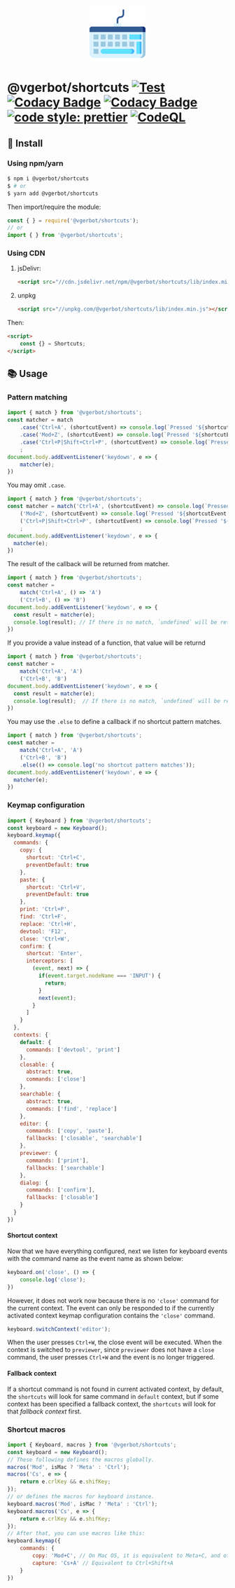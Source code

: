 <p align="center">
    <img src="https://github.com/vgerbot-libraries/shortcuts/raw/master/logo.png" width="128" height="128"/>
</p>

# @vgerbot/shortcuts [![Test](https://github.com/y1j2x34/shortcuts/actions/workflows/runtest.yml/badge.svg)](https://github.com/y1j2x34/shortcuts/actions/workflows/runtest.yml) [![Codacy Badge](https://app.codacy.com/project/badge/Coverage/08bfda65b05c4df8a98e38847eed9712)](https://www.codacy.com/gh/y1j2x34/shortcuts/dashboard?utm_source=github.com&utm_medium=referral&utm_content=y1j2x34/shortcuts&utm_campaign=Badge_Coverage) [![Codacy Badge](https://api.codacy.com/project/badge/Grade/42d93433752e4bc290caa81857498ccc)](https://app.codacy.com/gh/y1j2x34/shortcuts?utm_source=github.com&utm_medium=referral&utm_content=y1j2x34/shortcuts&utm_campaign=Badge_Grade_Settings) [![code style: prettier](https://img.shields.io/badge/code_style-prettier-ff69b4.svg?style=flat-round)](https://github.com/prettier/prettier) [![CodeQL](https://github.com/vgerbot-libraries/shortcuts/workflows/CodeQL/badge.svg)](https://github.com/vgerbot-libraries/shortcuts/actions?query=workflow%3ACodeQL)

## 🔌 Install

### Using npm/yarn

```bash
$ npm i @vgerbot/shortcuts
$ # or
$ yarn add @vgerbot/shortcuts
```

Then import/require the module:

```js
const { } = require('@vgerbot/shortcuts');
// or
import { } from '@vgerbot/shortcuts';
```

### Using CDN

1. jsDelivr:

    ```html
    <script src="//cdn.jsdelivr.net/npm/@vgerbot/shortcuts/lib/index.min.js"></script>
    ```

2. unpkg

    ```html
    <script src="//unpkg.com/@vgerbot/shortcuts/lib/index.min.js"></script>
    ```

Then:

```html
<script>
    const {} = Shortcuts;
</script>
```

## 📚 Usage

### Pattern matching

```js
import { match } from '@vgerbot/shortcuts';
const matcher = match
    .case('Ctrl+A', (shortcutEvent) => console.log(`Pressed '${shortcutEvent.shortcut}`)) // output when matching: Pressed 'Ctrl+A'
    .case('Mod+Z', (shortcutEvent) => console.log(`Pressed '${shortcutEvent.shortcut}'`)) // output when matching: Mac: `Pressed 'Meta+A'`, Win,Linux:`Pressed 'Ctrl+A'`
    .case('Ctrl+P|Shift+Ctrl+P', (shortcutEvent) => console.log(`Pressed '${shortcutEvent.shortcut}`)) // output when matching: `Pressed 'Ctrl+P'` or `Pressed 'Shift+Ctrl+P'`
    ;
document.body.addEventListener('keydown', e => {
    matcher(e);
})
```

You may omit `.case`.

```js
import { match } from '@vgerbot/shortcuts';
const matcher = match('Ctrl+A', (shortcutEvent) => console.log(`Pressed '${shortcutEvent.shortcut}`)) // output when matching: Pressed 'Ctrl+A'
    ('Mod+Z', (shortcutEvent) => console.log(`Pressed '${shortcutEvent.shortcut}'`)) // output when matching: Mac: `Pressed 'Meta+A'`, Win,Linux:`Pressed 'Ctrl+A'`
    ('Ctrl+P|Shift+Ctrl+P', (shortcutEvent) => console.log(`Pressed '${shortcutEvent.shortcut}`)) // output when matching: `Pressed 'Ctrl+P'` or `Pressed 'Shift+Ctrl+P'`
    ;
document.body.addEventListener('keydown', e => {
  matcher(e);
})
```

The result of the callback will be returned from matcher.

```js
import { match } from '@vgerbot/shortcuts';
const matcher =
    match('Ctrl+A', () => 'A')
    ('Ctrl+B', () => 'B')
document.body.addEventListener('keydown', e => {
  const result = matcher(e);
  console.log(result); // If there is no match, `undefined` will be returned.
})
```

If you provide a value instead of a function, that value will be returnd

```js
import { match } from '@vgerbot/shortcuts';
const matcher =
    match('Ctrl+A', 'A')
    ('Ctrl+B', 'B')
document.body.addEventListener('keydown', e => {
  const result = matcher(e);
  console.log(result);  // If there is no match, `undefined` will be returned.
})
```

You may use the `.else` to define a callback  if no shortcut pattern matches.

```js
import { match } from '@vgerbot/shortcuts';
const matcher =
    match('Ctrl+A', 'A')
    ('Ctrl+B', 'B')
    .else(() => console.log('no shortcut pattern matches'));
document.body.addEventListener('keydown', e => {
  matcher(e);
})
```

### Keymap configuration

```js
import { Keyboard } from '@vgerbot/shortcuts';
const keyboard = new Keyboard();
keyboard.keymap({
  commands: {
    copy: {
      shortcut: 'Ctrl+C',
      preventDefault: true
    },
    paste: {
      shortcut: 'Ctrl+V',
      preventDefault: true
    },
    print: 'Ctrl+P',
    find: 'Ctrl+F',
    replace: 'Ctrl+H',
    devtool: 'F12',
    close: 'Ctrl+W',
    confirm: {
      shortcut: 'Enter',
      interceptors: [
        (event, next) => {
          if(event.target.nodeName === 'INPUT') {
            return;
          }
          next(event);
        }
      ]
    }
  },
  contexts: {
    default: {
      commands: ['devtool', 'print']
    },
    closable: {
      abstract: true,
      commands: ['close']
    },
    searchable: {
      abstract: true,
      commands: ['find', 'replace']
    },
    editor: {
      commands: ['copy', 'paste'],
      fallbacks: ['closable', 'searchable']
    },
    previewer: {
      commands: ['print'],
      fallbacks: ['searchable']
    },
    dialog: {
      commands: ['confirm'],
      fallbacks: ['closable']
    }
  }
})
```

#### Shortcut context

Now that we have everything configured, next we listen for keyboard events with the command name as the event name as shown below:

```js
keyboard.on('close', () => {
    console.log('close');
})
```

However, it does not work now because there is no `'close'` command for the current context. The event can only be responded to if the currently activated context keymap configuration contains the `'close'` command.

```js
keyboard.switchContext('editor');
```

When the user presses `Ctrl+W`, the close event will be executed.
When the context is switched to `previewer`, since `previewer` does not have a `close` command, the user presses `Ctrl+W` and the event is no longer triggered.

#### Fallback context

If a shortcut command is not found in current activated context, by default, the `shortcuts` will look for same command in `default` context, but if some context has been specified a fallback context, the `shortcuts` will look for that *fallback context* first.

### Shortcut macros

```js
import { Keyboard, macros } from '@vgerbot/shortcuts';
const keyboard = new Keyboard();
// These following defines the macros globally.
macros('Mod', isMac ? 'Meta' : 'Ctrl');
macros('Cs', e => {
    return e.crlKey && e.shifKey;
});
// or defines the macros for keyboard instance.
keyboard.macros('Mod', isMac ? 'Meta' : 'Ctrl');
keyboard.macros('Cs', e => {
    return e.crlKey && e.shifKey;
});
// After that, you can use macros like this:
keyboard.keymap({
    commands: {
        copy: 'Mod+C', // On Mac OS, it is equivalent to Meta+C, and other systems are equivalent to Ctrl+C
        capture: 'Cs+A' // Equivalent to Ctrl+Shift+A
    }
})
```
